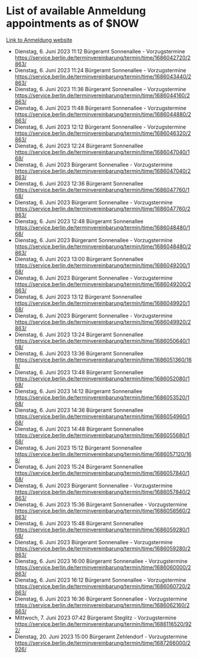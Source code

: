 # List of available Anmeldung appointments as of $NOW
[Link to Anmeldung website](https://service.berlin.de/terminvereinbarung/termin/tag.php?termin=1&anliegen[]=120686&dienstleisterlist=122210,122217,327316,122219,327312,122227,327314,122231,327346,122243,327348,122254,122252,329742,122260,329745,122262,329748,122271,327278,122273,327274,122277,327276,330436,122280,327294,122282,327290,122284,327292,122291,327270,122285,327266,122286,327264,122296,327268,150230,329760,122297,327286,122294,327284,122312,329763,122314,329775,122304,327330,122311,327334,122309,327332,317869,122281,327352,122279,329772,122283,122276,327324,122274,327326,122267,329766,122246,327318,122251,327320,122257,327322,122208,327298,122226,327300&herkunft=http%3A%2F%2Fservice.berlin.de%2Fdienstleistung%2F120686%2F)
- Dienstag, 6. Juni 2023 11:12 Bürgeramt Sonnenallee - Vorzugstermine https://service.berlin.de/terminvereinbarung/termin/time/1686042720/2863/
- Dienstag, 6. Juni 2023 11:24 Bürgeramt Sonnenallee - Vorzugstermine https://service.berlin.de/terminvereinbarung/termin/time/1686043440/2863/
- Dienstag, 6. Juni 2023 11:36 Bürgeramt Sonnenallee - Vorzugstermine https://service.berlin.de/terminvereinbarung/termin/time/1686044160/2863/
- Dienstag, 6. Juni 2023 11:48 Bürgeramt Sonnenallee - Vorzugstermine https://service.berlin.de/terminvereinbarung/termin/time/1686044880/2863/
- Dienstag, 6. Juni 2023 12:12 Bürgeramt Sonnenallee - Vorzugstermine https://service.berlin.de/terminvereinbarung/termin/time/1686046320/2863/
- Dienstag, 6. Juni 2023 12:24 Bürgeramt Sonnenallee https://service.berlin.de/terminvereinbarung/termin/time/1686047040/168/
- Dienstag, 6. Juni 2023  Bürgeramt Sonnenallee - Vorzugstermine https://service.berlin.de/terminvereinbarung/termin/time/1686047040/2863/
- Dienstag, 6. Juni 2023 12:36 Bürgeramt Sonnenallee https://service.berlin.de/terminvereinbarung/termin/time/1686047760/168/
- Dienstag, 6. Juni 2023  Bürgeramt Sonnenallee - Vorzugstermine https://service.berlin.de/terminvereinbarung/termin/time/1686047760/2863/
- Dienstag, 6. Juni 2023 12:48 Bürgeramt Sonnenallee https://service.berlin.de/terminvereinbarung/termin/time/1686048480/168/
- Dienstag, 6. Juni 2023  Bürgeramt Sonnenallee - Vorzugstermine https://service.berlin.de/terminvereinbarung/termin/time/1686048480/2863/
- Dienstag, 6. Juni 2023 13:00 Bürgeramt Sonnenallee https://service.berlin.de/terminvereinbarung/termin/time/1686049200/168/
- Dienstag, 6. Juni 2023  Bürgeramt Sonnenallee - Vorzugstermine https://service.berlin.de/terminvereinbarung/termin/time/1686049200/2863/
- Dienstag, 6. Juni 2023 13:12 Bürgeramt Sonnenallee https://service.berlin.de/terminvereinbarung/termin/time/1686049920/168/
- Dienstag, 6. Juni 2023  Bürgeramt Sonnenallee - Vorzugstermine https://service.berlin.de/terminvereinbarung/termin/time/1686049920/2863/
- Dienstag, 6. Juni 2023 13:24 Bürgeramt Sonnenallee https://service.berlin.de/terminvereinbarung/termin/time/1686050640/168/
- Dienstag, 6. Juni 2023 13:36 Bürgeramt Sonnenallee https://service.berlin.de/terminvereinbarung/termin/time/1686051360/168/
- Dienstag, 6. Juni 2023 13:48 Bürgeramt Sonnenallee https://service.berlin.de/terminvereinbarung/termin/time/1686052080/168/
- Dienstag, 6. Juni 2023 14:12 Bürgeramt Sonnenallee https://service.berlin.de/terminvereinbarung/termin/time/1686053520/168/
- Dienstag, 6. Juni 2023 14:36 Bürgeramt Sonnenallee https://service.berlin.de/terminvereinbarung/termin/time/1686054960/168/
- Dienstag, 6. Juni 2023 14:48 Bürgeramt Sonnenallee https://service.berlin.de/terminvereinbarung/termin/time/1686055680/168/
- Dienstag, 6. Juni 2023 15:12 Bürgeramt Sonnenallee https://service.berlin.de/terminvereinbarung/termin/time/1686057120/168/
- Dienstag, 6. Juni 2023 15:24 Bürgeramt Sonnenallee https://service.berlin.de/terminvereinbarung/termin/time/1686057840/168/
- Dienstag, 6. Juni 2023  Bürgeramt Sonnenallee - Vorzugstermine https://service.berlin.de/terminvereinbarung/termin/time/1686057840/2863/
- Dienstag, 6. Juni 2023 15:36 Bürgeramt Sonnenallee - Vorzugstermine https://service.berlin.de/terminvereinbarung/termin/time/1686058560/2863/
- Dienstag, 6. Juni 2023 15:48 Bürgeramt Sonnenallee https://service.berlin.de/terminvereinbarung/termin/time/1686059280/168/
- Dienstag, 6. Juni 2023  Bürgeramt Sonnenallee - Vorzugstermine https://service.berlin.de/terminvereinbarung/termin/time/1686059280/2863/
- Dienstag, 6. Juni 2023 16:00 Bürgeramt Sonnenallee - Vorzugstermine https://service.berlin.de/terminvereinbarung/termin/time/1686060000/2863/
- Dienstag, 6. Juni 2023 16:12 Bürgeramt Sonnenallee - Vorzugstermine https://service.berlin.de/terminvereinbarung/termin/time/1686060720/2863/
- Dienstag, 6. Juni 2023 16:36 Bürgeramt Sonnenallee - Vorzugstermine https://service.berlin.de/terminvereinbarung/termin/time/1686062160/2863/
- Mittwoch, 7. Juni 2023 07:42 Bürgeramt Steglitz - Vorzugstermine https://service.berlin.de/terminvereinbarung/termin/time/1686116520/922/
- Dienstag, 20. Juni 2023 15:00 Bürgeramt Zehlendorf - Vorzugstermine https://service.berlin.de/terminvereinbarung/termin/time/1687266000/2926/
